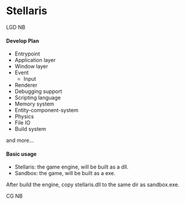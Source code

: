 # Stellaris
LGD NB

#### Develop Plan

- Entrypoint
- Application layer
- Window layer
- Event
    - Input
- Renderer
- Debugging support
- Scripting language
- Memory system
- Entity-component-system
- Physics
- File IO
- Build system

and more...

#### Basic usage

- Stellaris: the game engine, will be built as a dll.
- Sandbox: the game, will be built as a exe.

After build the engine, copy stellaris.dll to the same dir as sandbox.exe.

CG NB